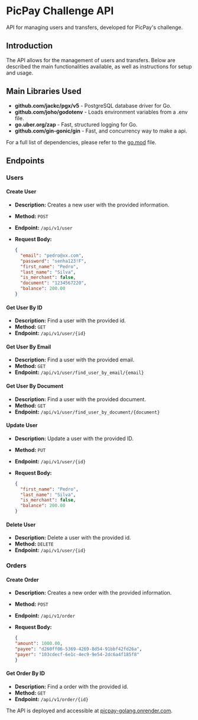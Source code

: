 # PicPay Challenge API

API for managing users and transfers, developed for PicPay's challenge.

## Introduction

The API allows for the management of users and transfers. Below are described the main functionalities available, as well as instructions for setup and usage.

## Main Libraries Used

- **github.com/jackc/pgx/v5** - PostgreSQL database driver for Go.
- **github.com/joho/godotenv** - Loads environment variables from a .env file.
- **go.uber.org/zap** - Fast, structured logging for Go.
- **github.com/gin-gonic/gin** - Fast, and concurrency way to make a api.

For a full list of dependencies, please refer to the [go.mod](https://github.com/felipeversiane/picpay-golang/blob/main/go.mod) file.

## Endpoints

### Users

#### Create User

- **Description:** Creates a new user with the provided information.
- **Method:** `POST`
- **Endpoint:** `/api/v1/user`
- **Request Body:**

  ```json
  {
    "email": "pedro@xx.com",
    "password": "senha123!F",
    "first_name": "Pedro",
    "last_name": "Silva",
    "is_merchant": false,
    "document": "1234567220",
    "balance": 200.00
  }

#### Get User By ID

- **Description:** Find a user with the provided id.
- **Method:** `GET`
- **Endpoint:** `/api/v1/user/{id}`

#### Get User By Email

- **Description:** Find a user with the provided email.
- **Method:** `GET`
- **Endpoint:** `/api/v1/user/find_user_by_email/{email}`


#### Get User By Document

- **Description:** Find a user with the provided document.
- **Method:** `GET`
- **Endpoint:** `/api/v1/user/find_user_by_document/{document}`

#### Update User

- **Description:** Update a user with the provided ID.
- **Method:** `PUT`
- **Endpoint:** `/api/v1/user/{id}`
- **Request Body:**

  ```json
  {
    "first_name": "Pedro",
    "last_name": "Silva",
    "is_merchant": false,
    "balance": 200.00
  }

#### Delete User

- **Description:** Delete a user with the provided id.
- **Method:** `DELETE`
- **Endpoint:** `/api/v1/user/{id}`

### Orders

#### Create Order

- **Description:** Creates a new order with the provided information.
- **Method:** `POST`
- **Endpoint:** `/api/v1/order`
- **Request Body:**

  ```json
  {
  "amount": 1000.00,
  "payee": "d260ff06-5369-4269-8d54-91bbf42fd26a",
  "payer": "103cdecf-6e1c-4ec9-9e54-2dc6a4f185f8"
  }   


#### Get Order By ID

- **Description:** Find a order with the provided id.
- **Method:** `GET`
- **Endpoint:** `/api/v1/order/{id}`

The API is deployed and accessible at [picpay-golang.onrender.com](https://picpay-golang.onrender.com/docs/index.html).


